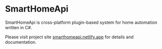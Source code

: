 # SmartHomeApi

SmartHomeApi is cross-platform plugin-based system for home automation written in C#.

Please visit project site [smarthomeapi.netlify.app](https://smarthomeapi.netlify.app) for details and documentation.
